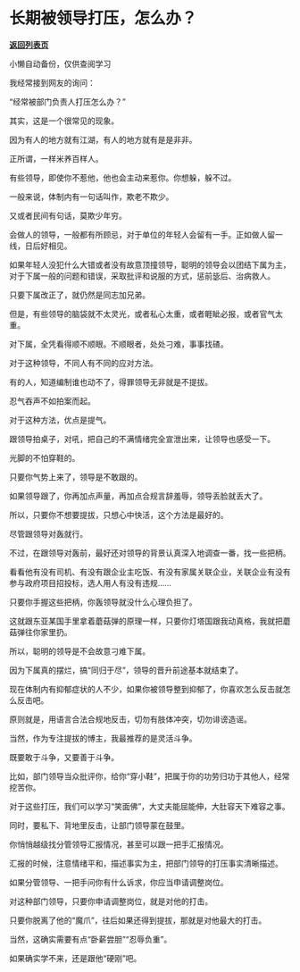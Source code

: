 # 长期被领导打压，怎么办？

[**返回列表页**](/gzh/费曼的小茶馆)

小懒自动备份，仅供查阅学习

我经常接到网友的询问：

  

“经常被部门负责人打压怎么办？”

  

其实，这是一个很常见的现象。

  

因为有人的地方就有江湖，有人的地方就有是是非非。

  

正所谓，一样米养百样人。

  

有些领导，即使你不惹他，他也会主动来惹你。你想躲，躲不过。

  

一般来说，体制内有一句话叫作，欺老不欺少。

  

又或者民间有句话，莫欺少年穷。

  

会做人的领导，一般都有所顾忌，对于单位的年轻人会留有一手。正如做人留一线，日后好相见。

  

如果年轻人没犯什么大错或者没有故意顶撞领导，聪明的领导会以团结下属为主，对于下属一般的问题和错误，采取批评和说服的方式，惩前毖后、治病救人。

  

只要下属改正了，就仍然是同志加兄弟。

  

但是，有些领导的脑袋就不太灵光，或者私心太重，或者睚眦必报，或者官气太重。

  

对下属，全凭看得顺不顺眼。不顺眼者，处处刁难，事事找碴。

  

对于这种领导，不同人有不同的应对方法。

  

有的人，知道编制谁也动不了，得罪领导无非就是不提拔。

  

忍气吞声不如拍案而起。

  

对于这种方法，优点是提气。

  

跟领导拍桌子，对吼，把自己的不满情绪完全宣泄出来，让领导也感受一下。

  

光脚的不怕穿鞋的。

  

只要你气势上来了，领导是不敢跟的。

  

如果领导跟了，你再加点声量，再加点合规言辞羞辱，领导丢脸就丢大了。

  

所以，只要你不想要提拔，只想心中快活，这个方法是最好的。

  

尽管跟领导对轰就行。

  

不过，在跟领导对轰前，最好还对领导的背景认真深入地调查一番，找一些把柄。

  

看看他有没有司机、有没有跟企业主吃饭、有没有家属关联企业，关联企业有没有参与政府项目招投标，选人用人有没有违规……

  

只要你手握这些把柄，你轰领导就没什么心理负担了。

  

这就跟东亚某国手里拿着蘑菇弹的原理一样，只要你灯塔国跟我动真格，我就把蘑菇弹往你家里扔。

  

所以，聪明的领导是不会故意刁难下属。

  

因为下属真的摆烂，搞“同归于尽”，领导的晋升前途基本就结束了。

  

现在体制内有抑郁症状的人不少，如果你被领导整到抑郁了，你喜欢怎么反击就怎么反击吧。

  

原则就是，用语言合法合规地反击，切勿有肢体冲突，切勿诽谤造谣。

  

当然，作为专注提拔的博主，我最推荐的是灵活斗争。

  

既要敢于斗争，又要善于斗争。

  

比如，部门领导当众批评你，给你“穿小鞋”，把属于你的功劳归功于其他人，经常挖苦你。

  

对于这些打压，我们可以学习“笑面佛”，大丈夫能屈能伸，大肚容天下难容之事。

  

同时，要私下、背地里反击，让部门领导蒙在鼓里。

  

你悄悄越级找分管领导汇报情况，甚至可以跟一把手汇报情况。

  

汇报的时候，注意情绪平和，描述事实为主，把部门领导的打压事实清晰描述。

  

如果分管领导、一把手问你有什么诉求，你应当申请调整岗位。

  

对这种部门领导，只要你申请调整岗位，就是对他的打击。

  

只要你脱离了他的“魔爪”，往后如果还得到提拔，那就是对他最大的打击。

  

当然，这确实需要有点“卧薪尝胆”“忍辱负重”。

  

如果确实学不来，还是跟他“硬刚”吧。

